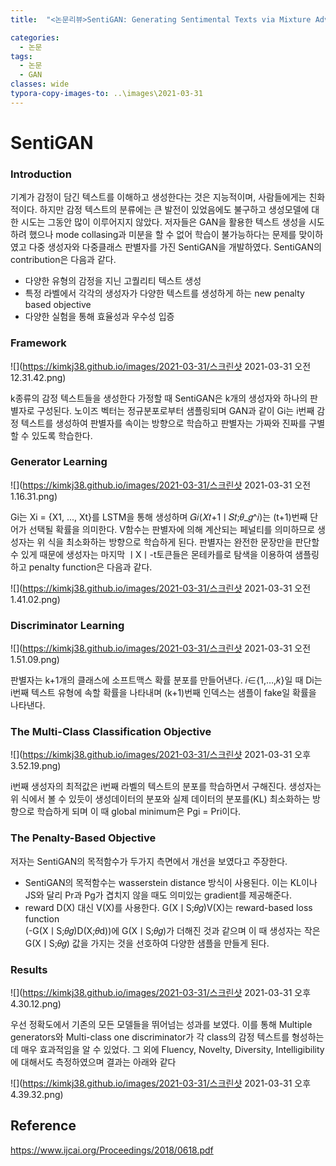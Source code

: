 ```yaml
---
title:  "<논문리뷰>SentiGAN: Generating Sentimental Texts via Mixture Adversarial Networks"

categories:
  - 논문
tags:
  - 논문
  - GAN
classes: wide
typora-copy-images-to: ..\images\2021-03-31
---
```

# SentiGAN

### Introduction
기계가 감정이 담긴 텍스트를 이해하고 생성한다는 것은 지능적이며, 사람들에게는 친화적이다. 하지만 감정 텍스트의 분류에는 큰 발전이 있었음에도 불구하고 생성모델에 대한 시도는 그동안 많이 이루어지지 않았다.
저자들은 GAN을 활용한 텍스트 생성을 시도하려 했으나 mode collasing과 미분을 할 수 없어 학습이 불가능하다는 문제를 맞이하였고 다중 생성자와 다중클래스 판별자를 가진 SentiGAN을 개발하였다. 
SentiGAN의 contribution은 다음과 같다.
- 다양한 유형의 감정을 지닌 고퀄리티 텍스트 생성
- 특정 라벨에서 각각의 생성자가 다양한 텍스트를 생성하게 하는 new penalty based objective
- 다양한 실험을 통해 효율성과 우수성 입증

### Framework
![](https://kimkj38.github.io/images/2021-03-31/스크린샷 2021-03-31 오전 12.31.42.png)

k종류의 감정 텍스트들을 생성한다 가정할 때 SentiGAN은 k개의 생성자와 하나의 판별자로 구성된다. 노이즈 벡터는 정규분포로부터 샘플링되며 GAN과 같이 Gi는 i번째 감정 텍스트를 생성하여 판별자를 속이는 방향으로
학습하고 판별자는 가짜와 진짜를 구별할 수 있도록 학습한다.

### Generator Learning
![](https://kimkj38.github.io/images/2021-03-31/스크린샷 2021-03-31 오전 1.16.31.png)

Gi는 Xi = {X1, ..., Xt}를 LSTM을 통해 생성하며 𝐺𝑖(𝑋𝑡+1ㅣ𝑆𝑡;𝜃_𝑔^𝑖)는 (t+1)번째 단어가 선택될 확률을 의미한다. V함수는 판별자에 의해 계산되는 페널티를 의미하므로 생성자는 위 식을 최소화하는 방향으로 학습하게 된다.
판별자는 완전한 문장만을 판단할 수 있게 때문에 생성자는 마지막 ㅣXㅣ-t토큰들은 몬테카를로 탐색을 이용하여 샘플링 하고 penalty function은 다음과 같다.

![](https://kimkj38.github.io/images/2021-03-31/스크린샷 2021-03-31 오전 1.41.02.png)

### Discriminator Learning
![](https://kimkj38.github.io/images/2021-03-31/스크린샷 2021-03-31 오전 1.51.09.png)

판별자는 k+1개의 클래스에 소프트맥스 확률 분포를 만들어낸다. 𝑖∈{1,…,𝑘}일 때 Di는 i번째 텍스트 유형에 속할 확률을 나타내며 (k+1)번째 인덱스는 샘플이 fake일 확률을 나타낸다. 

### The Multi-Class Classification Objective
![](https://kimkj38.github.io/images/2021-03-31/스크린샷 2021-03-31 오후 3.52.19.png)

i번째 생성자의 최적값은 i번째 라벨의 텍스트의 분포를 학습하면서 구해진다. 생성자는 위 식에서 볼 수 있듯이 생성데이터의 분포와 실제 데이터의 분포를(KL) 최소화하는 방향으로 학습하게 되며 이 때 global minimum은 Pgi = Pri이다. 

### The Penalty-Based Objective 
저자는 SentiGAN의 목적함수가 두가지 측면에서 개선을 보였다고 주장한다.  
- SentiGAN의 목적함수는 wasserstein distance 방식이 사용된다. 이는 KL이나 JS와 달리 Pr과 Pg가 겹치지 않을 때도 의미있는 gradient를 제공해준다.  
- reward D(X) 대신 V(X)를 사용한다. G(XㅣS;𝜃𝑔)V(X)는 reward-based loss function  
(-G(XㅣS;𝜃𝑔)D(X;𝜃d))에 G(XㅣS;𝜃𝑔)가 더해진 것과 같으며 이 때 생성자는 작은 G(XㅣS;𝜃𝑔) 값을 가지는 것을 선호하여 다양한 샘플을 만들게 된다.  


### Results
![](https://kimkj38.github.io/images/2021-03-31/스크린샷 2021-03-31 오후 4.30.12.png)

우선 정확도에서 기존의 모든 모델들을 뛰어넘는 성과를 보였다. 이를 통해 Multiple generators와 Multi-class one discriminator가 각 class의 감정 텍스트를 형성하는데 매우 효과적임을 알 수 있었다. 그 외에 Fluency, Novelty, Diversity, Intelligibility에 대해서도 측정하였으며 결과는 아래와 같다

![](https://kimkj38.github.io/images/2021-03-31/스크린샷 2021-03-31 오후 4.39.32.png)

## Reference
<https://www.ijcai.org/Proceedings/2018/0618.pdf>

